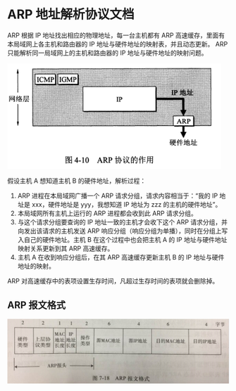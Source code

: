 # ARP 地址解析协议文档
ARP 根据 IP 地址找出相应的物理地址，每一台主机都有 ARP 高速缓存，里面有本局域网上各主机和路由器的 IP 地址与硬件地址的映射表，并且动态更新。
ARP 只能解析同一局域网上的主机和路由器的 IP 地址与硬件地址的映射问题。

![](../imgs/arp1.png)

假设主机 A 想知道主机 B 的硬件地址，解析过程：
1. ARP 进程在本局域网广播一个 ARP 请求分组，请求内容相当于：“我的 IP 地址是 xxx，硬件地址是 yyy，我想知道 IP 地址为 zzz 的主机的硬件地址”。
2. 本局域网所有主机上运行的 ARP 进程都会收到此 ARP 请求分组。
3. 与这个请求分组要查询的 IP 地址一致的主机才会收下这个 ARP 请求分组，并向发出该请求的主机发送 ARP 响应分组（响应分组为单播），同时在分组上写入自己的硬件地址。主机 B 在这个过程中也会把主机 A 的 IP 地址与硬件地址映射关系更新到其 ARP 高速缓存。
4. 主机 A 在收到响应分组后，在其 ARP 高速缓存更新主机 B 的 IP 地址与硬件地址的映射。

ARP 对高速缓存中的表项设置生存时间，凡超过生存时间的表项就会删除掉。

## ARP 报文格式
![](../imgs/arp2.png)